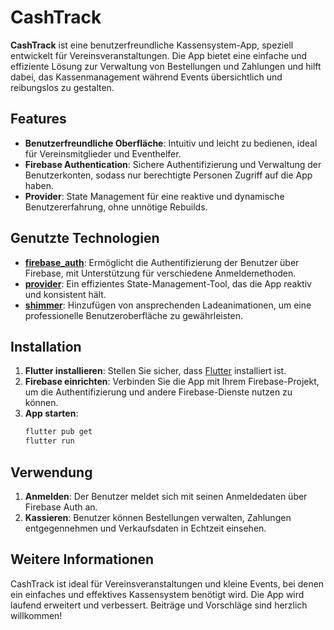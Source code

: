 
# CashTrack

**CashTrack** ist eine benutzerfreundliche Kassensystem-App, speziell entwickelt für Vereinsveranstaltungen. Die App bietet eine einfache und effiziente Lösung zur Verwaltung von Bestellungen und Zahlungen und hilft dabei, das Kassenmanagement während Events übersichtlich und reibungslos zu gestalten.

## Features

- **Benutzerfreundliche Oberfläche**: Intuitiv und leicht zu bedienen, ideal für Vereinsmitglieder und Eventhelfer.
- **Firebase Authentication**: Sichere Authentifizierung und Verwaltung der Benutzerkonten, sodass nur berechtigte Personen Zugriff auf die App haben.
- **Provider**: State Management für eine reaktive und dynamische Benutzererfahrung, ohne unnötige Rebuilds.


## Genutzte Technologien

- **[firebase_auth](https://pub.dev/packages/firebase_auth)**: Ermöglicht die Authentifizierung der Benutzer über Firebase, mit Unterstützung für verschiedene Anmeldemethoden.
- **[provider](https://pub.dev/packages/provider)**: Ein effizientes State-Management-Tool, das die App reaktiv und konsistent hält.
- **[shimmer](https://pub.dev/packages/shimmer)**: Hinzufügen von ansprechenden Ladeanimationen, um eine professionelle Benutzeroberfläche zu gewährleisten.

## Installation

1. **Flutter installieren**: Stellen Sie sicher, dass [Flutter](https://flutter.dev) installiert ist.
2. **Firebase einrichten**: Verbinden Sie die App mit Ihrem Firebase-Projekt, um die Authentifizierung und andere Firebase-Dienste nutzen zu können.
3. **App starten**:
   ```bash
   flutter pub get
   flutter run
   ```

## Verwendung

1. **Anmelden**: Der Benutzer meldet sich mit seinen Anmeldedaten über Firebase Auth an.
2. **Kassieren**: Benutzer können Bestellungen verwalten, Zahlungen entgegennehmen und Verkaufsdaten in Echtzeit einsehen.


## Weitere Informationen

CashTrack ist ideal für Vereinsveranstaltungen und kleine Events, bei denen ein einfaches und effektives Kassensystem benötigt wird. Die App wird laufend erweitert und verbessert. Beiträge und Vorschläge sind herzlich willkommen!
